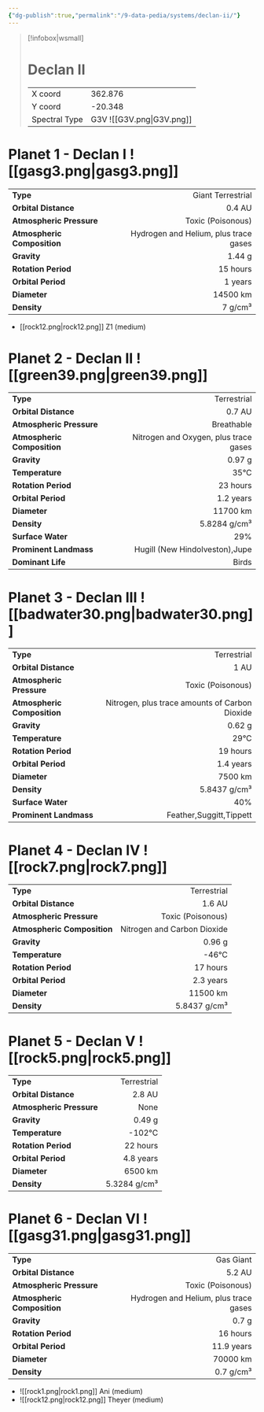 ```yaml
---
{"dg-publish":true,"permalink":"/9-data-pedia/systems/declan-ii/"}
---
```


> [!infobox|wsmall]
> # Declan II
> | | |
> | - | - |
> | X coord | 362.876 |
> | Y coord| -20.348 |
> | Spectral Type | G3V ![[G3V.png\|G3V.png]] |

# Planet 1 - Declan I ![[gasg3.png\|gasg3.png]]
|                             |                           |
| --------------------------- | -------------------------:|
| **Type**                    |             Giant Terrestrial |
| **Orbital Distance**        |   0.4 AU |
| **Atmospheric Pressure**    |       Toxic (Poisonous) |
| **Atmospheric Composition** |      Hydrogen and Helium, plus trace gases |
| **Gravity**                 |        1.44 g |
| **Rotation Period**         |  15 hours |
| **Orbital Period** | 1 years |
| **Diameter**                |      14500 km | 
| **Density**                 |    7 g/cm³ |



- [[rock12.png\|rock12.png]] Z1 (medium)

# Planet 2 - Declan II ![[green39.png\|green39.png]]
|                             |                           |
| --------------------------- | -------------------------:|
| **Type**                    |             Terrestrial |
| **Orbital Distance**        |   0.7 AU |
| **Atmospheric Pressure**    |       Breathable |
| **Atmospheric Composition** |      Nitrogen and Oxygen, plus trace gases |
| **Gravity**                 |        0.97 g |
| **Temperature**             |    35°C |
| **Rotation Period**         |  23 hours |
| **Orbital Period** | 1.2 years |
| **Diameter**                |      11700 km | 
| **Density**                 |    5.8284 g/cm³ |
| **Surface Water**           |           29% | 
| **Prominent Landmass**      |         Hugill (New Hindolveston),Jupe | 
| **Dominant Life**           |         Birds |





# Planet 3 - Declan III ![[badwater30.png\|badwater30.png]]
|                             |                           |
| --------------------------- | -------------------------:|
| **Type**                    |             Terrestrial |
| **Orbital Distance**        |   1 AU |
| **Atmospheric Pressure**    |       Toxic (Poisonous) |
| **Atmospheric Composition** |      Nitrogen, plus trace amounts of Carbon Dioxide |
| **Gravity**                 |        0.62 g |
| **Temperature**             |    29°C |
| **Rotation Period**         |  19 hours |
| **Orbital Period** | 1.4 years |
| **Diameter**                |      7500 km | 
| **Density**                 |    5.8437 g/cm³ |
| **Surface Water**           |           40% | 
| **Prominent Landmass**      |         Feather,Suggitt,Tippett | 





# Planet 4 - Declan IV ![[rock7.png\|rock7.png]]
|                             |                           |
| --------------------------- | -------------------------:|
| **Type**                    |             Terrestrial |
| **Orbital Distance**        |   1.6 AU |
| **Atmospheric Pressure**    |       Toxic (Poisonous) |
| **Atmospheric Composition** |      Nitrogen and Carbon Dioxide |
| **Gravity**                 |        0.96 g |
| **Temperature**             |    -46°C |
| **Rotation Period**         |  17 hours |
| **Orbital Period** | 2.3 years |
| **Diameter**                |      11500 km | 
| **Density**                 |    5.8437 g/cm³ |





# Planet 5 - Declan V ![[rock5.png\|rock5.png]]
|                             |                           |
| --------------------------- | -------------------------:|
| **Type**                    |             Terrestrial |
| **Orbital Distance**        |   2.8 AU |
| **Atmospheric Pressure**    |       None |
| **Gravity**                 |        0.49 g |
| **Temperature**             |    -102°C |
| **Rotation Period**         |  22 hours |
| **Orbital Period** | 4.8 years |
| **Diameter**                |      6500 km | 
| **Density**                 |    5.3284 g/cm³ |





# Planet 6 - Declan VI ![[gasg31.png\|gasg31.png]]
|                             |                           |
| --------------------------- | -------------------------:|
| **Type**                    |             Gas Giant |
| **Orbital Distance**        |   5.2 AU |
| **Atmospheric Pressure**    |       Toxic (Poisonous) |
| **Atmospheric Composition** |      Hydrogen and Helium, plus trace gases |
| **Gravity**                 |        0.7 g |
| **Rotation Period**         |  16 hours |
| **Orbital Period** | 11.9 years |
| **Diameter**                |      70000 km | 
| **Density**                 |    0.7 g/cm³ |



- ![[rock1.png\|rock1.png]] Ani (medium)
- ![[rock12.png\|rock12.png]] Theyer (medium)


